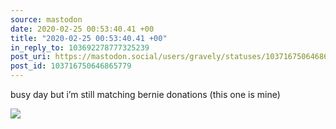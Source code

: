 ```yaml
---
source: mastodon
date: 2020-02-25 00:53:40.41 +00
title: "2020-02-25 00:53:40.41 +00"
in_reply_to: 103692278777325239
post_uri: https://mastodon.social/users/gravely/statuses/103716750646865779
post_id: 103716750646865779
---
```

busy day but i’m still matching bernie donations (this one is mine)


![](/images/25577172.jpg)

